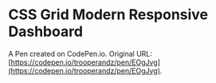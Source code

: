 # CSS Grid Modern Responsive Dashboard

A Pen created on CodePen.io. Original URL: [https://codepen.io/trooperandz/pen/EOgJvg](https://codepen.io/trooperandz/pen/EOgJvg).

